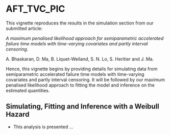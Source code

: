 # AFT_TVC_PIC

This vignette reproduces the results in the simulation section from our submitted article:

*A maximum penalised likelihood approach for semiparametric accelerated failure time models with time-varying covariates and partly interval censoring*. 

A. Bhaskaran, D. Ma, B. Liquet-Weiland, S. N. Lo, S. Heritier and J. Ma.

Hence, this vignette begins by providing details for simulating data from semiparametric accelerated failure time models with time-varying covariates and partly interval censoring. It will be followed by our maximum penalised likelihood approach to fitting the model and inference on the estimated quantities.

## Simulating, Fitting and Inference with a Weibull Hazard

- This analysis is presented ...
